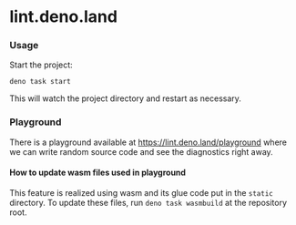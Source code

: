 # lint.deno.land

### Usage

Start the project:

```
deno task start
```

This will watch the project directory and restart as necessary.

### Playground

There is a playground available at https://lint.deno.land/playground where we
can write random source code and see the diagnostics right away.

#### How to update wasm files used in playground

This feature is realized using wasm and its glue code put in the `static`
directory. To update these files, run `deno task wasmbuild` at the repository
root.
